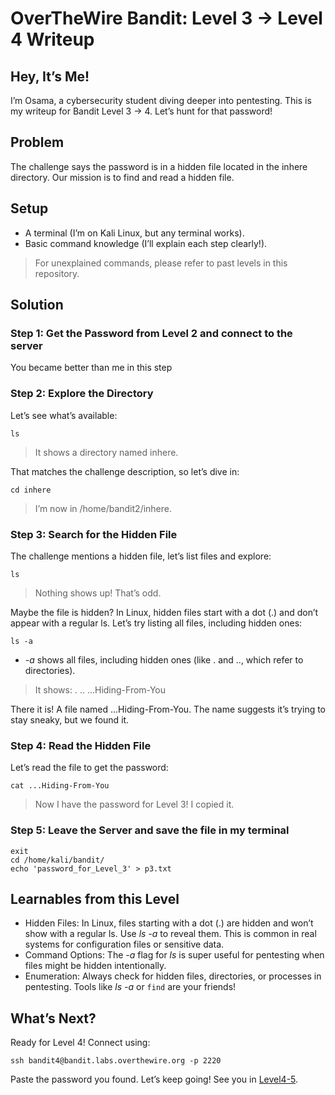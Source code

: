 # OverTheWire Bandit: Level 3 → Level 4 Writeup

## Hey, It’s Me!
I’m Osama, a cybersecurity student diving deeper into pentesting. This is my writeup for Bandit Level 3 → 4. Let’s hunt for that password!

## Problem
The challenge says the password is in a hidden file located in the inhere directory. Our mission is to find and read a hidden file.

## Setup
- A terminal (I’m on Kali Linux, but any terminal works).
- Basic command knowledge (I’ll explain each step clearly!).
> For unexplained commands, please refer to past levels in this repository.

## Solution
### Step 1: Get the Password from Level 2 and connect to the server
You became better than me in this step

### Step 2: Explore the Directory
Let’s see what’s available:
```
ls
```
> It shows a directory named inhere.

That matches the challenge description, so let’s dive in:
```
cd inhere
```
> I’m now in /home/bandit2/inhere.

### Step 3: Search for the Hidden File
The challenge mentions a hidden file, let’s list files and explore:
```
ls
```
> Nothing shows up! That’s odd.

Maybe the file is hidden? In Linux, hidden files start with a dot (.) and don’t appear with a regular ls. Let’s try listing all files, including hidden ones:
```
ls -a
```
- _-a_ shows all files, including hidden ones (like . and .., which refer to directories).
> It shows: . .. ...Hiding-From-You

There it is! A file named ...Hiding-From-You. The name suggests it’s trying to stay sneaky, but we found it.

### Step 4: Read the Hidden File
Let’s read the file to get the password:
```
cat ...Hiding-From-You
```
> Now I have the password for Level 3! I copied it.

### Step 5: Leave the Server and save the file in my terminal
```
exit
cd /home/kali/bandit/
echo 'password_for_Level_3' > p3.txt
```

## Learnables from this Level
- Hidden Files: In Linux, files starting with a dot (.) are hidden and won’t show with a regular ls. Use _ls -a_ to reveal them. This is common in real systems for configuration files or sensitive data.
- Command Options: The _-a_ flag for _ls_ is super useful for pentesting when files might be hidden intentionally.
- Enumeration: Always check for hidden files, directories, or processes in pentesting. Tools like _ls -a_ or `find` are your friends!

## What’s Next?
Ready for Level 4! Connect using:
```
ssh bandit4@bandit.labs.overthewire.org -p 2220
```
Paste the password you found. Let’s keep going! See you in [Level4-5](Level4-5.md).
